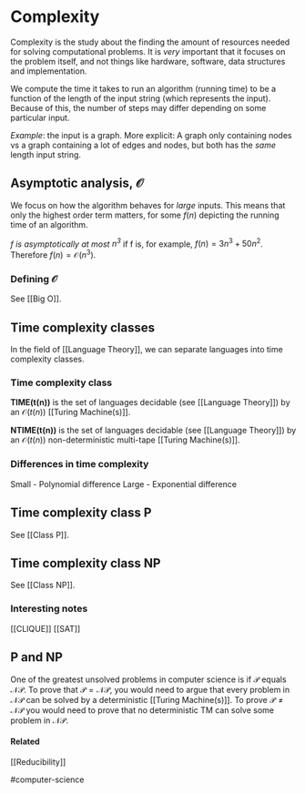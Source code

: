 # Complexity
Complexity is the study about the finding the amount of resources needed for solving computational problems. It is *very* important that it focuses on the problem itself, and not things like hardware, software, data structures and implementation.

We compute the time it takes to run an algorithm (running time) to be a function of the length of the input string (which represents the input). Because of this, the number of steps may differ depending on some particular input. 

*Example*: the input is a graph. More explicit: A graph only containing nodes vs a graph containing a lot of edges and nodes, but both has the *same* length input string.

## Asymptotic analysis, $\mathcal O$

We focus on how the algorithm behaves for *large* inputs. This means that only the highest order term matters, for some $f(n)$ depicting the running time of an algorithm.

*f is asymptotically at most $n^3$* if f is, for example, $f(n) = 3n^3 + 50n^2$. Therefore $f(n) = \mathcal O (n^3)$.

### Defining $\mathcal O$
See [[Big O]].

## Time complexity classes
In the field of [[Language Theory]], we can separate languages into time complexity classes.

### Time complexity class
**TIME(t(n))** is the set of languages decidable (see [[Language Theory]]) by an $\mathcal O (t(n))$ [[Turing Machine(s)]].

**NTIME(t(n))** is the set of languages decidable (see [[Language Theory]]) by an $\mathcal O (t(n))$ non-deterministic multi-tape [[Turing Machine(s)]].

### Differences in time complexity
Small - Polynomial difference
Large - Exponential difference

## Time complexity class P
See [[Class P]].

## Time complexity class NP
See [[Class NP]].

### Interesting notes
[[CLIQUE]] [[SAT]] 

## P and NP
One of the greatest unsolved problems in computer science is if $\mathcal P$ equals $\mathcal{NP}$. To prove that $\mathcal P = \mathcal{NP}$, you would need to argue that every problem in $\mathcal{NP}$ can be solved by a deterministic [[Turing Machine(s)]]. To prove $\mathcal P \neq \mathcal{NP}$ you would need to prove that no deterministic TM can solve some problem in $\mathcal{NP}$.

#### Related
[[Reducibility]]

#computer-science